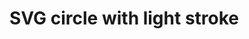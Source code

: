 # SVG circle with light stroke

<svg xmlns="http://www.w3.org/2000/svg"
     xmlns:xlink="http:www.w3.org/1999/xlink">
<!--circle with light stroke-->
<circle cx="50" cy="25" r="10" style="stroke: #000000; fill: #ffffff; fill-opacity: 0.0"/>
</svg>

